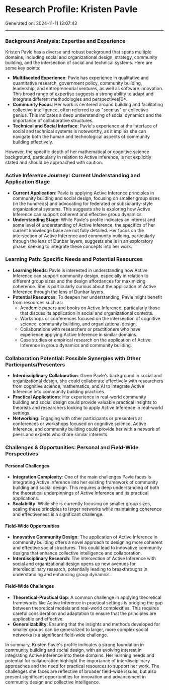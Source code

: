 # Research Profile: Kristen Pavle

Generated on: 2024-11-11 13:07:43

---

### Background Analysis: Expertise and Experience

Kristen Pavle has a diverse and robust background that spans multiple domains, including social and organizational design, strategy, community building, and the intersection of social and technical systems. Here are some key points:

- **Multifaceted Experience**: Pavle has experience in qualitative and quantitative research, government policy, community building, leadership, and entrepreneurial ventures, as well as software innovation. This broad range of expertise suggests a strong ability to adapt and integrate different methodologies and perspectives[6>.
- **Community Focus**: Her work is centered around building and facilitating collective intelligence, often referred to as "scenius" or collective genius. This indicates a deep understanding of social dynamics and the importance of collaborative structures.
- **Technical and Social Interface**: Pavle's experience at the interface of social and technical systems is noteworthy, as it implies she can navigate both the human and technological aspects of community building effectively.

However, the specific depth of her mathematical or cognitive science background, particularly in relation to Active Inference, is not explicitly stated and should be approached with caution.

### Active Inference Journey: Current Understanding and Application Stage

- **Current Application**: Pavle is applying Active Inference principles in community building and social design, focusing on smaller group sizes (in the hundreds) and advocating for federated or subsidiarity-style organizational systems. This suggests she is exploring how Active Inference can support coherent and effective group dynamics.
- **Understanding Stage**: While Pavle's profile indicates an interest and some level of understanding of Active Inference, the specifics of her current knowledge base are not fully detailed. Her focus on the intersection of Active Inference and community building, particularly through the lens of Dunbar layers, suggests she is in an exploratory phase, seeking to integrate these concepts into her work.

### Learning Path: Specific Needs and Potential Resources

- **Learning Needs**: Pavle is interested in understanding how Active Inference can support community design, especially in relation to different group sizes and the design affordances for maximizing coherence. She is particularly curious about the application of Active Inference through the lens of Dunbar layers.
- **Potential Resources**: To deepen her understanding, Pavle might benefit from resources such as:
  - Academic papers and books on Active Inference, particularly those that discuss its application in social and organizational contexts.
  - Workshops or conferences focused on the intersection of cognitive science, community building, and organizational design.
  - Collaborations with researchers or practitioners who have experience applying Active Inference in similar domains.
  - Case studies or empirical research on the application of Active Inference in group dynamics and community building.

### Collaboration Potential: Possible Synergies with Other Participants/Presenters

- **Interdisciplinary Collaboration**: Given Pavle's background in social and organizational design, she could collaborate effectively with researchers from cognitive science, mathematics, and AI to integrate Active Inference into community building practices.
- **Practical Applications**: Her experience in real-world community building and social design could provide valuable practical insights to theorists and researchers looking to apply Active Inference in real-world settings.
- **Networking**: Engaging with other participants or presenters at conferences or workshops focused on cognitive science, Active Inference, and community building could provide her with a network of peers and experts who share similar interests.

### Challenges & Opportunities: Personal and Field-Wide Perspectives

#### Personal Challenges
- **Integration Complexity**: One of the main challenges Pavle faces is integrating Active Inference into her existing framework of community building and social design. This requires a deep understanding of both the theoretical underpinnings of Active Inference and its practical applications.
- **Scalability**: While she is currently focusing on smaller group sizes, scaling these principles to larger networks while maintaining coherence and effectiveness is a significant challenge.

#### Field-Wide Opportunities
- **Innovative Community Design**: The application of Active Inference in community building offers a novel approach to designing more coherent and effective social structures. This could lead to innovative community designs that enhance collective intelligence and collaboration.
- **Interdisciplinary Research**: The intersection of Active Inference with social and organizational design opens up new avenues for interdisciplinary research, potentially leading to breakthroughs in understanding and enhancing group dynamics.

#### Field-Wide Challenges
- **Theoretical-Practical Gap**: A common challenge in applying theoretical frameworks like Active Inference in practical settings is bridging the gap between theoretical models and real-world complexities. This requires careful consideration and adaptation to ensure that the principles are applicable and effective.
- **Generalizability**: Ensuring that the insights and methods developed for smaller groups can be generalized to larger, more complex social networks is a significant field-wide challenge.

In summary, Kristen Pavle's profile indicates a strong foundation in community building and social design, with an evolving interest in integrating Active Inference into these domains. Her learning needs and potential for collaboration highlight the importance of interdisciplinary approaches and the need for practical resources to support her work. The challenges she faces are reflective of broader field-wide issues, but also present significant opportunities for innovation and advancement in community design and collective intelligence.